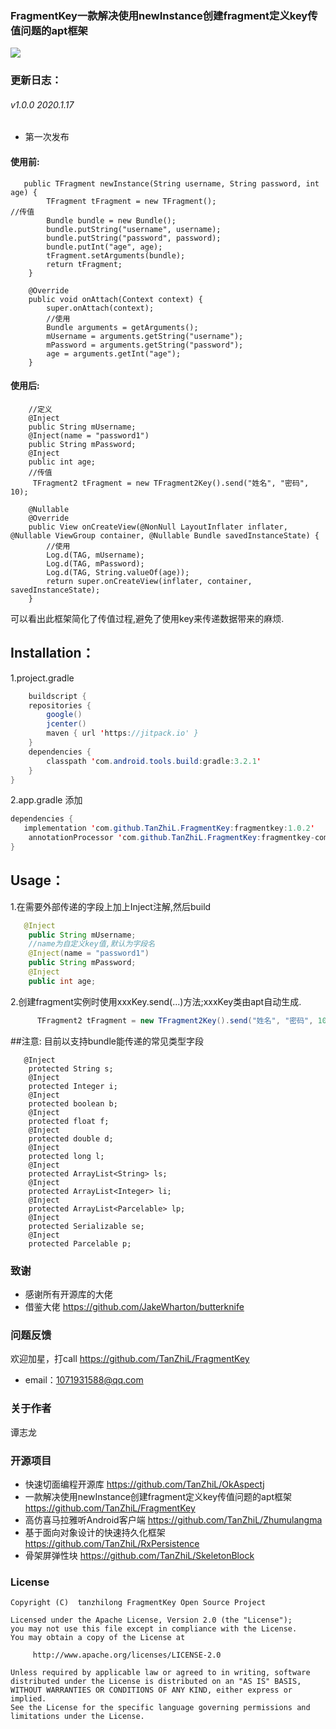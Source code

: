 ﻿### FragmentKey一款解决使用newInstance创建fragment定义key传值问题的apt框架

[![](https://jitpack.io/v/TanZhiL/FragmentKey.svg)](https://jitpack.io/#TanZhiL/FragmentKey)
### 更新日志：
###### v1.0.0 2020.1.17
* 第一次发布
#### 使用前:
```
   public TFragment newInstance(String username, String password, int age) {
        TFragment tFragment = new TFragment();
//传值
        Bundle bundle = new Bundle();
        bundle.putString("username", username);
        bundle.putString("password", password);
        bundle.putInt("age", age);
        tFragment.setArguments(bundle);
        return tFragment;
    }
	
    @Override
    public void onAttach(Context context) {
        super.onAttach(context);
		//使用
        Bundle arguments = getArguments();
        mUsername = arguments.getString("username");
        mPassword = arguments.getString("password");
        age = arguments.getInt("age");
    }
```
#### 使用后:
```  
	//定义
    @Inject
    public String mUsername;
    @Inject(name = "password1")
    public String mPassword;
    @Inject
    public int age;
	//传值
     TFragment2 tFragment = new TFragment2Key().send("姓名", "密码", 10);
	  
	@Nullable
    @Override
    public View onCreateView(@NonNull LayoutInflater inflater, @Nullable ViewGroup container, @Nullable Bundle savedInstanceState) {
		//使用
        Log.d(TAG, mUsername);
        Log.d(TAG, mPassword);
        Log.d(TAG, String.valueOf(age));
        return super.onCreateView(inflater, container, savedInstanceState);
    }
```
可以看出此框架简化了传值过程,避免了使用key来传递数据带来的麻烦.
## Installation：
1.project.gradle
```java
    buildscript {
    repositories {
        google()
        jcenter()
        maven { url 'https://jitpack.io' }
    }
    dependencies {
        classpath 'com.android.tools.build:gradle:3.2.1'
    }
}
```
2.app.gradle 添加
```java
dependencies {
   implementation 'com.github.TanZhiL.FragmentKey:fragmentkey:1.0.2'
    annotationProcessor 'com.github.TanZhiL.FragmentKey:fragmentkey-compiler:1.0.2'
}
```
## Usage：
1.在需要外部传递的字段上加上Inject注解,然后build
```java
   @Inject
    public String mUsername;
	//name为自定义key值,默认为字段名
    @Inject(name = "password1")
    public String mPassword;
    @Inject
    public int age;
```
2.创建fragment实例时使用xxxKey.send(...)方法;xxxKey类由apt自动生成.
```java
      TFragment2 tFragment = new TFragment2Key().send("姓名", "密码", 10);
```
##注意:
目前以支持bundle能传递的常见类型字段
```
   @Inject
    protected String s;
    @Inject
    protected Integer i;
    @Inject
    protected boolean b;
    @Inject
    protected float f;
    @Inject
    protected double d;
    @Inject
    protected long l;
    @Inject
    protected ArrayList<String> ls;
    @Inject
    protected ArrayList<Integer> li;
    @Inject
    protected ArrayList<Parcelable> lp;
    @Inject
    protected Serializable se;
    @Inject
    protected Parcelable p;
```

### 致谢
* 感谢所有开源库的大佬
* 借鉴大佬 https://github.com/JakeWharton/butterknife
### 问题反馈
欢迎加星，打call https://github.com/TanZhiL/FragmentKey
* email：1071931588@qq.com
### 关于作者
谭志龙
### 开源项目
* 快速切面编程开源库 https://github.com/TanZhiL/OkAspectj
* 一款解决使用newInstance创建fragment定义key传值问题的apt框架 https://github.com/TanZhiL/FragmentKey
* 高仿喜马拉雅听Android客户端 https://github.com/TanZhiL/Zhumulangma
* 基于面向对象设计的快速持久化框架 https://github.com/TanZhiL/RxPersistence
* 骨架屏弹性块 https://github.com/TanZhiL/SkeletonBlock
### License
```
Copyright (C)  tanzhilong FragmentKey Open Source Project

Licensed under the Apache License, Version 2.0 (the "License");
you may not use this file except in compliance with the License.
You may obtain a copy of the License at

     http://www.apache.org/licenses/LICENSE-2.0

Unless required by applicable law or agreed to in writing, software
distributed under the License is distributed on an "AS IS" BASIS,
WITHOUT WARRANTIES OR CONDITIONS OF ANY KIND, either express or implied.
See the License for the specific language governing permissions and
limitations under the License.
```
